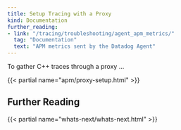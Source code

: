 ```yaml
---
title: Setup Tracing with a Proxy
kind: Documentation
further_reading:
- link: "/tracing/troubleshooting/agent_apm_metrics/"
  tag: "Documentation"
  text: "APM metrics sent by the Datadog Agent"
---
```


To gather C++ traces through a proxy ...

{{< partial name="apm/proxy-setup.html" >}}

## Further Reading

{{< partial name="whats-next/whats-next.html" >}}